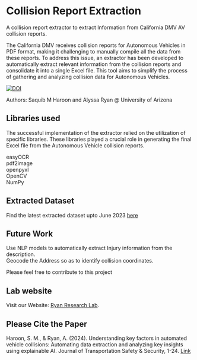 # Collision Report Extraction
A collision report extractor to extract Information from California DMV AV collision reports. 

The California DMV receives collision reports for Autonomous Vehicles in PDF format, making it challenging to manually compile all the data from these reports. To address this issue, an extractor has been developed to automatically extract relevant information from the collision reports and consolidate it into a single Excel file. This tool aims to simplify the process of gathering and analyzing collision data for Autonomous Vehicles.

[![DOI](https://zenodo.org/badge/658437595.svg)](https://zenodo.org/badge/latestdoi/658437595)


Authors: Saquib M Haroon and Alyssa Ryan @ University of Arizona
## Libraries used
The successful implementation of the extractor relied on the utilization of specific libraries. These libraries played a crucial role in generating the final Excel file from the Autonomous Vehicle collision reports.  

easyOCR  
pdf2image  
openpyxl  
OpenCV  
NumPy 

## Extracted Dataset
Find the latest extracted dataset upto June 2023 [here](Cal_DMV_AV_Dataset_2019+.xlsx)

## Future Work

Use NLP models to automatically extract Injury information from the description.  
Geocode the Address so as to identify collision coordinates.

Please feel free to contribute to this project

## Lab website
Visit our Website: [Ryan Research Lab](https://www.alyssaryan.co).  


## Please Cite the Paper
Haroon, S. M., & Ryan, A. (2024). Understanding key factors in automated vehicle collisions: Automating data extraction and analyzing key insights using explainable AI. Journal of Transportation Safety & Security, 1-24. [Link](https://www.tandfonline.com/doi/full/10.1080/19439962.2024.2320630)
